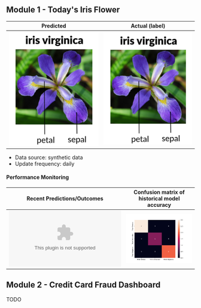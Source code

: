 
## Module 1 - Today's Iris Flower 

| Predicted | Actual (label)
|--------|------- 
| ![Iris](https://raw.githubusercontent.com/saoter/serverless-ml-course/main/assets/latest_iris.png) | ![Iris](https://raw.githubusercontent.com/saoter/serverless-ml-course/main/assets/actual_iris.png) 

 * Data source: synthetic data
 * Update frequency: daily

#### Performance Monitoring 

| Recent Predictions/Outcomes | Confusion matrix of historical model accuracy 
|--------|------- 
| ![Recent predictions](https://raw.githubusercontent.com/saoter/serverless-ml-course/main/assets/df_recent.csv) | ![Confusion Matrix](https://raw.githubusercontent.com/saoter/serverless-ml-course/main/assets/confusion_matrix.png)


## Module 2 - Credit Card Fraud Dashboard


TODO

